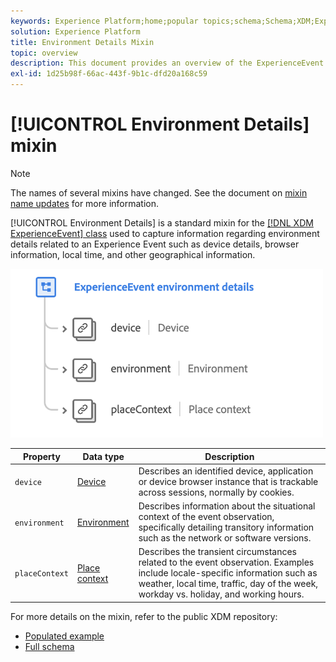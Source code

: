 ```yaml
---
keywords: Experience Platform;home;popular topics;schema;Schema;XDM;ExperienceEvent;fields;schemas;Schemas;Schema design;mixin;mixin;environment;environment details;
solution: Experience Platform
title: Environment Details Mixin
topic: overview
description: This document provides an overview of the ExperienceEvent Environment Details mixin.
exl-id: 1d25b98f-66ac-443f-9b1c-dfd20a168c59
---
```

# [!UICONTROL Environment Details] mixin

>[!NOTE]
>
>The names of several mixins have changed. See the document on [mixin name updates](../name-updates.md) for more information.

[!UICONTROL Environment Details] is a standard mixin for the [[!DNL XDM ExperienceEvent] class](../../classes/individual-profile.md) used to capture information regarding environment details related to an Experience Event such as device details, browser information, local time, and other geographical information.

<img src='../../images/mixins/environment-details.png' width=500 /><br />

| Property | Data type | Description |
| --- | --- | --- |
| `device` | [Device](../../data-types/device.md)  | Describes an identified device, application or device browser instance that is trackable across sessions, normally by cookies. |
| `environment` | [Environment](../../data-types/environment.md) | Describes information about the situational context of the event observation, specifically detailing transitory information such as the network or software versions. |
| `placeContext` | [Place context](../../data-types/place-context.md) | Describes the transient circumstances related to the event observation. Examples include locale-specific information such as weather, local time, traffic, day of the week, workday vs. holiday, and working hours. |

For more details on the mixin, refer to the public XDM repository:

* [Populated example](https://github.com/adobe/xdm/blob/master/components/mixins/experience-event/experienceevent-environment-details.example.1.json)
* [Full schema](https://github.com/adobe/xdm/blob/master/components/mixins/experience-event/experienceevent-environment-details.schema.json)
